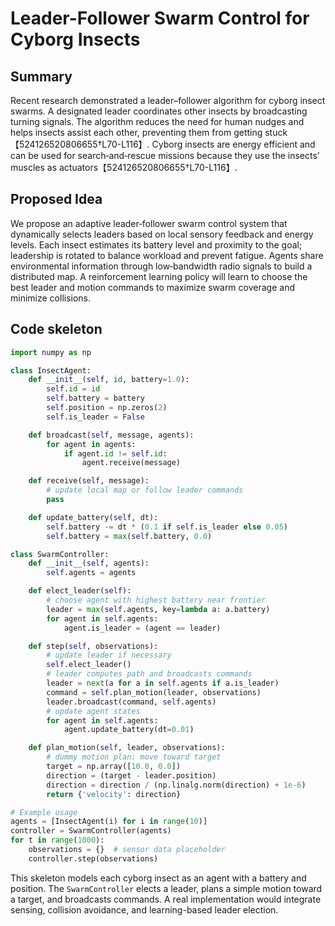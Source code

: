 # Leader-Follower Swarm Control for Cyborg Insects

## Summary
Recent research demonstrated a leader–follower algorithm for cyborg insect swarms. A designated leader coordinates other insects by broadcasting turning signals. The algorithm reduces the need for human nudges and helps insects assist each other, preventing them from getting stuck【524126520806655†L70-L116】. Cyborg insects are energy efficient and can be used for search‑and‑rescue missions because they use the insects' muscles as actuators【524126520806655†L70-L116】.

## Proposed Idea
We propose an adaptive leader‑follower swarm control system that dynamically selects leaders based on local sensory feedback and energy levels. Each insect estimates its battery level and proximity to the goal; leadership is rotated to balance workload and prevent fatigue. Agents share environmental information through low‑bandwidth radio signals to build a distributed map. A reinforcement learning policy will learn to choose the best leader and motion commands to maximize swarm coverage and minimize collisions.

## Code skeleton
```python
import numpy as np

class InsectAgent:
    def __init__(self, id, battery=1.0):
        self.id = id
        self.battery = battery
        self.position = np.zeros(2)
        self.is_leader = False

    def broadcast(self, message, agents):
        for agent in agents:
            if agent.id != self.id:
                agent.receive(message)

    def receive(self, message):
        # update local map or follow leader commands
        pass

    def update_battery(self, dt):
        self.battery -= dt * (0.1 if self.is_leader else 0.05)
        self.battery = max(self.battery, 0.0)

class SwarmController:
    def __init__(self, agents):
        self.agents = agents

    def elect_leader(self):
        # choose agent with highest battery near frontier
        leader = max(self.agents, key=lambda a: a.battery)
        for agent in self.agents:
            agent.is_leader = (agent == leader)

    def step(self, observations):
        # update leader if necessary
        self.elect_leader()
        # leader computes path and broadcasts commands
        leader = next(a for a in self.agents if a.is_leader)
        command = self.plan_motion(leader, observations)
        leader.broadcast(command, self.agents)
        # update agent states
        for agent in self.agents:
            agent.update_battery(dt=0.01)

    def plan_motion(self, leader, observations):
        # dummy motion plan: move toward target
        target = np.array([10.0, 0.0])
        direction = (target - leader.position)
        direction = direction / (np.linalg.norm(direction) + 1e-6)
        return {'velocity': direction}

# Example usage
agents = [InsectAgent(i) for i in range(10)]
controller = SwarmController(agents)
for t in range(1000):
    observations = {}  # sensor data placeholder
    controller.step(observations)
```

This skeleton models each cyborg insect as an agent with a battery and position. The `SwarmController` elects a leader, plans a simple motion toward a target, and broadcasts commands. A real implementation would integrate sensing, collision avoidance, and learning-based leader election.
